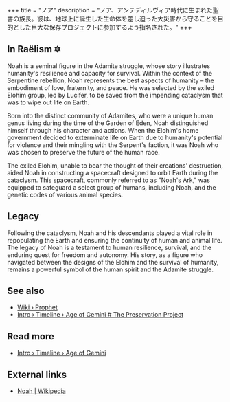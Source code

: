 +++
title = "ノア"
description = "ノア、アンテディルヴィア時代に生まれた聖書の族長。彼は、地球上に誕生した生命体を差し迫った大災害から守ることを目的とした巨大な保存プロジェクトに参加するよう指名された。"
+++

## In Raëlism 🔯

Noah is a seminal figure in the Adamite struggle, whose story illustrates humanity's resilience and capacity for survival. Within the context of the Serpentine rebellion, Noah represents the best aspects of humanity – the embodiment of love, fraternity, and peace. He was selected by the exiled Elohim group, led by Lucifer, to be saved from the impending cataclysm that was to wipe out life on Earth.

Born into the distinct community of Adamites, who were a unique human genus living during the time of the Garden of Eden, Noah distinguished himself through his character and actions. When the Elohim's home government decided to exterminate life on Earth due to humanity's potential for violence and their mingling with the Serpent's faction, it was Noah who was chosen to preserve the future of the human race.

The exiled Elohim, unable to bear the thought of their creations' destruction, aided Noah in constructing a spacecraft designed to orbit Earth during the cataclysm. This spacecraft, commonly referred to as "Noah's Ark," was equipped to safeguard a select group of humans, including Noah, and the genetic codes of various animal species.

## Legacy

Following the cataclysm, Noah and his descendants played a vital role in repopulating the Earth and ensuring the continuity of human and animal life. The legacy of Noah is a testament to human resilience, survival, and the enduring quest for freedom and autonomy. His story, as a figure who navigated between the designs of the Elohim and the survival of humanity, remains a powerful symbol of the human spirit and the Adamite struggle.

## See also

- [Wiki › Prophet](../../wiki/prophet/)
- [Intro › Timeline › Age of Gemini \# The Preservation Project](../../timeline/age-of-gemini.md#the-preservation-project/)

## Read more

- [Intro › Timeline › Age of Gemini](../../timeline/age-of-gemini/)

## External links

- [Noah | Wikipedia](https://en.wikipedia.org/wiki/Noah)